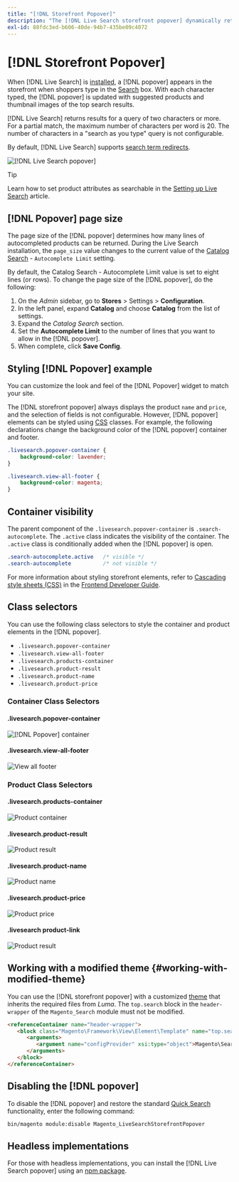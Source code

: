 ```yaml
---
title: "[!DNL Storefront Popover]"
description: "The [!DNL Live Search storefront popover] dynamically returns suggested products and thumbnails."
exl-id: 88fdc3ed-b606-40de-94b7-435be09c4072
---
```

# [!DNL Storefront Popover]

When [!DNL Live Search] is [installed](install.md), a [!DNL popover] appears in the storefront when shoppers type in the [Search](https://experienceleague.adobe.com/docs/commerce-admin/catalog/catalog/search/search.html#quick-search) box. With each character typed, the [!DNL popover] is updated with suggested products and thumbnail images of the top search results.

[!DNL Live Search] returns results for a query of two characters or more. For a partial match, the maximum number of characters per word is 20. The number of characters in a "search as you type" query is not configurable.

By default, [!DNL Live Search] supports [search term redirects](https://experienceleague.adobe.com/docs/commerce-admin/catalog/catalog/search/search-terms.html).

![[!DNL Live Search popover]](assets/storefront-search-as-you-type.png)

>[!TIP]
>
>Learn how to set product attributes as searchable in the [Setting up Live Search](workspace.md) article.

## [!DNL Popover] page size

The page size of the [!DNL popover] determines how many lines of autocompleted products can be returned. During the Live Search installation, the `page_size` value changes to the current value of the [Catalog Search](https://experienceleague.adobe.com/docs/commerce-admin/config/catalog/catalog.html) - `Autocomplete Limit` setting.

By default, the Catalog Search - Autocomplete Limit value is set to eight lines (or rows). To change the page size of the [!DNL popover], do the following:

1. On the *Admin* sidebar, go to **Stores** > Settings > **Configuration**.
1. In the left panel, expand **Catalog** and choose **Catalog** from the list of settings.
1. Expand the *Catalog Search* section.
1. Set the **Autocomplete Limit** to the number of lines that you want to allow in the [!DNL popover].
1. When complete, click **Save Config**.

## Styling [!DNL Popover] example

You can customize the look and feel of the [!DNL Popover] widget to match your site.

The [!DNL storefront popover] always displays the product `name` and `price`, and the selection of fields is not configurable. However, [!DNL popover] elements can be styled using [CSS](https://developer.adobe.com/commerce/frontend-core/guide/css/) classes. For example, the following declarations change the background color of the [!DNL popover] container and footer.

```css
.livesearch.popover-container {
    background-color: lavender;
}

.livesearch.view-all-footer {
    background-color: magenta;
}
```

## Container visibility

The parent component of the `.livesearch.popover-container` is `.search-autocomplete`.  The `.active` class indicates the visibility of the container. The `.active` class is conditionally added when the [!DNL popover] is open.

```css
.search-autocomplete.active   /* visible */
.search-autocomplete          /* not visible */
```

For more information about styling storefront elements, refer to [Cascading style sheets (CSS)](https://developer.adobe.com/commerce/frontend-core/guide/css/) in the [Frontend Developer Guide](https://developer.adobe.com/commerce/frontend-core/guide/).

## Class selectors

You can use the following class selectors to style the container and product elements in the [!DNL popover].

- `.livesearch.popover-container`
- `.livesearch.view-all-footer`
- `.livesearch.products-container`
- `.livesearch.product-result`
- `.livesearch.product-name`
- `.livesearch.product-price`

### Container Class Selectors

#### .livesearch.popover-container

![[!DNL Popover] container](assets/livesearch-popover-container.png)

#### .livesearch.view-all-footer

![View all footer](assets/livesearch-view-all-footer.png)

### Product Class Selectors

#### .livesearch.products-container

![Product container](assets/livesearch-product-container.png)

#### .livesearch.product-result

![Product result](assets/livesearch-product-result.png)

#### .livesearch.product-name

![Product name](assets/livesearch-product-name.png)

#### .livesearch.product-price

![Product price](assets/livesearch-product-price.png)

#### .livesearch product-link

![Product result](assets/livesearch-product-link.png)

## Working with a modified theme {#working-with-modified-theme}

You can use the [!DNL storefront popover] with a customized [theme](https://developer.adobe.com/commerce/frontend-core/guide/themes/) that inherits the required files from *Luma*. The `top.search` block in the `header-wrapper` of the `Magento_Search` module must not be modified.

```html
<referenceContainer name="header-wrapper">
   <block class="Magento\Framework\View\Element\Template" name="top.search" as="topSearch" template="Magento_Search::form.mini.phtml">
      <arguments>
         <argument name="configProvider" xsi:type="object">Magento\Search\ViewModel\ConfigProvider</argument>
      </arguments>
   </block>
</referenceContainer>
```

## Disabling the [!DNL popover]

To disable the [!DNL popover] and restore the standard [Quick Search](https://experienceleague.adobe.com/docs/commerce-admin/catalog/catalog/search/search.html#quick-search) functionality, enter the following command:

```bash
bin/magento module:disable Magento_LiveSearchStorefrontPopover
```

## Headless implementations

For those with headless implementations, you can install the [!DNL Live Search popover] using an [npm package](https://www.npmjs.com/package/@magento/ds-livesearch-storefront-utils).

